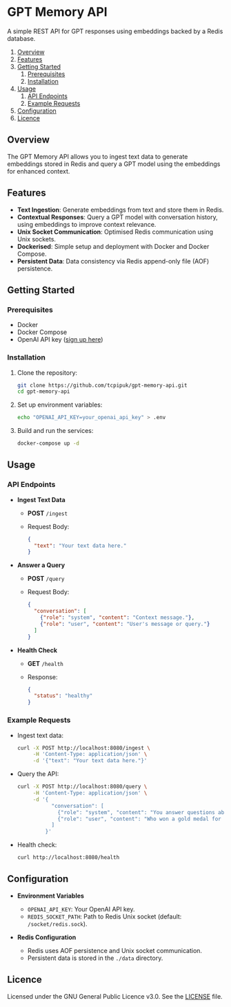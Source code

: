 # GPT Memory API

A simple REST API for GPT responses using embeddings backed by a Redis database.

1. [Overview](#overview)
2. [Features](#features)
3. [Getting Started](#getting-started)
   1. [Prerequisites](#prerequisites)
   2. [Installation](#installation)
4. [Usage](#usage)
   1. [API Endpoints](#api-endpoints)
   2. [Example Requests](#example-requests)
5. [Configuration](#configuration)
6. [Licence](#licence)

## Overview

The GPT Memory API allows you to ingest text data to generate embeddings stored in Redis and query
a GPT model using the embeddings for enhanced context.

## Features

- **Text Ingestion**: Generate embeddings from text and store them in Redis.
- **Contextual Responses**: Query a GPT model with conversation history, using embeddings to
  improve context relevance.
- **Unix Socket Communication**: Optimised Redis communication using Unix sockets.
- **Dockerised**: Simple setup and deployment with Docker and Docker Compose.
- **Persistent Data**: Data consistency via Redis append-only file (AOF) persistence.

## Getting Started

### Prerequisites

- Docker
- Docker Compose
- OpenAI API key ([sign up here](https://openai.com/))

### Installation

1. Clone the repository:

   ```bash
   git clone https://github.com/tcpipuk/gpt-memory-api.git
   cd gpt-memory-api
   ```

2. Set up environment variables:

   ```bash
   echo "OPENAI_API_KEY=your_openai_api_key" > .env
   ```

3. Build and run the services:

   ```bash
   docker-compose up -d
   ```

## Usage

### API Endpoints

- **Ingest Text Data**
  - **POST** `/ingest`
  - Request Body:

    ```json
    {
      "text": "Your text data here."
    }
    ```

- **Answer a Query**
  - **POST** `/query`
  - Request Body:

    ```json
    {
      "conversation": [
        {"role": "system", "content": "Context message."},
        {"role": "user", "content": "User's message or query."}
      ]
    }
    ```

- **Health Check**
  - **GET** `/health`
  - Response:

    ```json
    {
      "status": "healthy"
    }
    ```

### Example Requests

- Ingest text data:

  ```bash
  curl -X POST http://localhost:8080/ingest \
       -H 'Content-Type: application/json' \
       -d '{"text": "Your text data here."}'
  ```

- Query the API:

  ```bash
  curl -X POST http://localhost:8080/query \
       -H 'Content-Type: application/json' \
       -d '{
             "conversation": [
               {"role": "system", "content": "You answer questions about the 2024 Olympics."},
               {"role": "user", "content": "Who won a gold medal for curling?"}
             ]
           }'
  ```

- Health check:

  ```bash
  curl http://localhost:8080/health
  ```

## Configuration

- **Environment Variables**
  - `OPENAI_API_KEY`: Your OpenAI API key.
  - `REDIS_SOCKET_PATH`: Path to Redis Unix socket (default: `/socket/redis.sock`).

- **Redis Configuration**
  - Redis uses AOF persistence and Unix socket communication.
  - Persistent data is stored in the `./data` directory.

## Licence

Licensed under the GNU General Public Licence v3.0. See the [LICENSE](./LICENSE) file.
